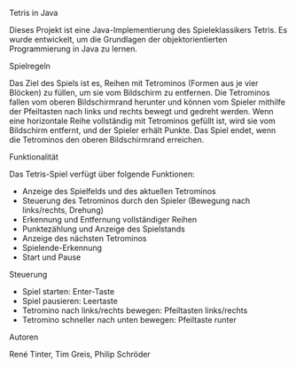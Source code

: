 Tetris in Java

Dieses Projekt ist eine Java-Implementierung des Spieleklassikers Tetris. 
Es wurde entwickelt, um die Grundlagen der objektorientierten Programmierung in Java zu lernen.

Spielregeln

Das Ziel des Spiels ist es, Reihen mit Tetrominos (Formen aus je vier Blöcken) zu füllen, um sie vom Bildschirm zu entfernen.
Die Tetrominos fallen vom oberen Bildschirmrand herunter und können vom Spieler mithilfe der Pfeiltasten nach links und rechts bewegt und gedreht werden.
Wenn eine horizontale Reihe vollständig mit Tetrominos gefüllt ist, wird sie vom Bildschirm entfernt, und der Spieler erhält Punkte.
Das Spiel endet, wenn die Tetrominos den oberen Bildschirmrand erreichen.

Funktionalität

Das Tetris-Spiel verfügt über folgende Funktionen:

- Anzeige des Spielfelds und des aktuellen Tetrominos
- Steuerung des Tetrominos durch den Spieler (Bewegung nach links/rechts, Drehung)
- Erkennung und Entfernung vollständiger Reihen
- Punktezählung und Anzeige des Spielstands
- Anzeige des nächsten Tetrominos
- Spielende-Erkennung
- Start und Pause

Steuerung

- Spiel starten: Enter-Taste
- Spiel pausieren: Leertaste
- Tetromino nach links/rechts bewegen: Pfeiltasten links/rechts
- Tetromino schneller nach unten bewegen: Pfeiltaste runter 

Autoren

René Tinter, Tim Greis, Philip Schröder
